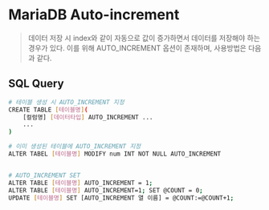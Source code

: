 # MariaDB Auto-increment

> 데이터 저장 시 index와 같이 자동으로 값이 증가하면서 데이터를 저장해야 하는 경우가 있다. 이를 위해 AUTO_INCREMENT 옵션이 존재하며, 사용방법은 다음과 같다.

## SQL Query

```bash
# 테이블 생성 시 AUTO_INCREMENT 지정
CREATE TABLE [테이블명](
    [컬럼명] [데이터타입] AUTO_INCREMENT ...
    ...
)

# 이미 생성된 테이블에 AUTO_INCREMENT 지정
ALTER TABEL [테이블명] MODIFY num INT NOT NULL AUTO_INCREMENT


# AUTO_INCREMENT SET
ALTER TABLE [테이블명] AUTO_INCREMENT = 1;
ALTER TABLE [테이블명] AUTO_INCREMENT=1; SET @COUNT = 0;
UPDATE [테이블명] SET [AUTO_INCREMENT 열 이름] = @COUNT:=@COUNT+1;
```
